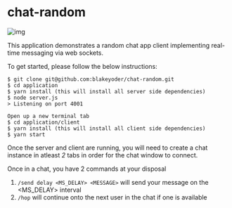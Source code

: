 # chat-random

![img](http://blakesnaps.s3.amazonaws.com/tNMAZVVl.png)

This application demonstrates a random chat app client implementing real-time messaging via web sockets.

To get started, please follow the below instructions:
```
$ git clone git@github.com:blakeyoder/chat-random.git
$ cd application
$ yarn install (this will install all server side dependencies)
$ node server.js
> Listening on port 4001

Open up a new terminal tab
$ cd application/client
$ yarn install (this will install all client side dependencies)
$ yarn start
```

Once the server and client are running, you will need to create a chat instance in atleast _2_ tabs in order for the chat window to connect.

Once in a chat, you have 2 commands at your disposal
1. `/send delay <MS_DELAY> <MESSAGE>` will send your message on the <MS_DELAY> interval
2. `/hop` will continue onto the next user in the chat if one is available
